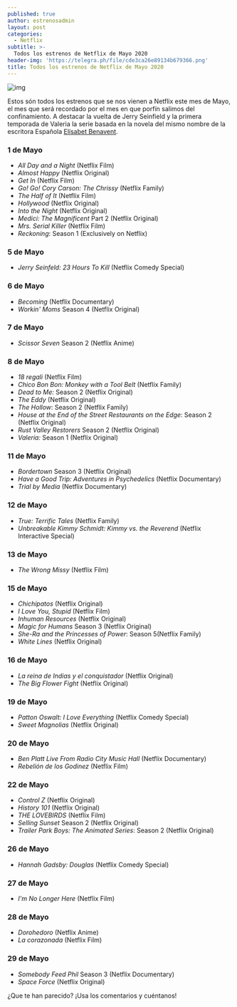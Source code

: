 ```yaml
---
published: true
author: estrenosadmin
layout: post
categories:
  - Netflix
subtitle: >-
  Todos los estrenos de Netflix de Mayo 2020
header-img: 'https://telegra.ph/file/cde3ca26e89134b679366.png'
title: Todos los estrenos de Netflix de Mayo 2020
---
```

![img](https://telegra.ph/file/cde3ca26e89134b679366.png)



Estos són todos los estrenos que se nos vienen a Netflix este mes de Mayo, el mes que será recordado por el mes en que porfín salimos del confinamiento. A destacar la vuelta de Jerry Seinfield y la primera temporada de Valeria la serie basada en la novela del mismo nombre de la escritora Española [Elísabet Benavent](https://www.google.com/search?rlz=1C1GCEU_esES822ES822&sxsrf=ALeKk00PpsrVjO48--uvEIelMYeT005wNg:1588334715313&q=Elisabet+Benavent&stick=H4sIAAAAAAAAAOPgE-LRT9c3zMoxyEqxzKpS4gXxDJOLCytNTQpLtGSyk630k_Lzs_XLizJLSlLz4svzi7KtEktLMvKLFrEKuuZkFicmpZYoOKXmJZal5pXsYGUEAFoFw3VUAAAA&sa=X&ved=2ahUKEwi9h_bzz5LpAhUK5uAKHXhaCUwQmxMoATAQegQIDxAD).

 <!--break-->

### 1 de Mayo

- *All Day and a Night* (Netflix Film) 
- *Almost Happy* (Netflix Original)
- *Get In* (Netflix Film)
- *Go! Go! Cory Carson: The Chrissy* (Netflix Family)
- *The Half of It* (Netflix Film)
- *Hollywood* (Netflix Original)
- *Into the Night* (Netflix Original)
- *Medici: The Magnificent* Part 2 (Netflix Original)
- *Mrs. Serial Killer* (Netflix Film)
- *Reckoning*: Season 1 (Exclusively on Netflix)

### 5 de Mayo

- *Jerry Seinfeld: 23 Hours To Kill* (Netflix Comedy Special)

### 6 de Mayo

- *Becoming* (Netflix Documentary)
- *Workin' Moms* Season 4 (Netflix Original)

### 7 de Mayo

- *Scissor Seven* Season 2 (Netflix Anime)

### 8 de Mayo

- *18 regali* (Netflix Film)
- *Chico Bon Bon: Monkey with a Tool Belt* (Netflix Family)
- *Dead to Me:* Season 2 (Netflix Original) 
- *The Eddy* (Netflix Original) 
- *The Hollow*: Season 2 (Netflix Family)
- *House at the End of the Street Restaurants on the Edge*: Season 2 (Netflix Original)
- *Rust Valley Restorers* Season 2 (Netflix Original)
- *Valeria:* Season 1 (Netflix Original)

### 11 de Mayo

- *Bordertown* Season 3 (Netflix Original)
- *Have a Good Trip: Adventures in Psychedelics* (Netflix Documentary)
- *Trial by Media* (Netflix Documentary)

### 12 de Mayo

- *True: Terrific Tales* (Netflix Family)
- *Unbreakable Kimmy Schmidt: Kimmy vs. the Reverend* (Netflix Interactive Special) 

### 13 de Mayo

- *The Wrong Missy* (Netflix Film) 

### 15 de Mayo

- *Chichipatos* (Netflix Original)
-  *I Love You, Stupid* (Netflix Film)
- *Inhuman Resources* (Netflix Original)
- *Magic for Humans* Season 3 (Netflix Original)
- *She-Ra and the Princesses of Power*: Season 5(Netflix Family)
- *White Lines* (Netflix Original)

### 16 de Mayo

- *La reina de Indias y el conquistador* (Netflix Original)
- *The Big Flower Fight* (Netflix Original)

### 19 de Mayo

- *Patton Oswalt: I Love Everything* (Netflix Comedy Special)
- *Sweet Magnolias* (Netflix Original)

### 20 de Mayo

- *Ben Platt Live From Radio City Music Hall* (Netflix Documentary)
- *Rebelión de los Godinez* (Netflix Film)

### 22 de Mayo

- *Control Z* (Netflix Original)
- *History 101* (Netflix Original)
- *THE LOVEBIRDS* (Netflix Film)
- *Selling Sunset* Season 2 (Netflix Original)
- *Trailer Park Boys: The Animated Series*: Season 2 (Netflix Original)

### 26 de Mayo

- *Hannah Gadsby: Douglas* (Netflix Comedy Special)

### 27 de Mayo

- *I'm No Longer Here* (Netflix Film)

### 28 de Mayo

- *Dorohedoro* (Netflix Anime)
- *La corazonada* (Netflix Film)

### 29 de Mayo

- *Somebody Feed Phil* Season 3 (Netflix Documentary)
- *Space Force* (Netflix Original) 

¿Que te han parecido? ¡Usa los comentarios y cuéntanos!



